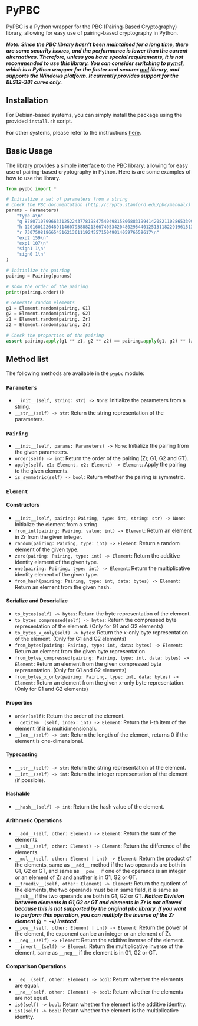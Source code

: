 # PyPBC

PyPBC is a Python wrapper for the PBC (Pairing-Based Cryptography) library, allowing for easy use of pairing-based cryptography in Python.

***Note: Since the PBC library hasn't been maintained for a long time, there are some security issues, and the performance is lower than the current alternatives. Therefore, unless you have special requirements, it is not recommended to use this library. You can consider switching to [pymcl](https://github.com/Jemtaly/pymcl), which is a Python wrapper for the faster and securer [mcl](https://github.com/herumi/mcl) library, and supports the Windows platform. It currently provides support for the BLS12-381 curve only.***

## Installation

For Debian-based systems, you can simply install the package using the provided `install.sh` script.

For other systems, please refer to the instructions [here](INSTALL).

## Basic Usage

The library provides a simple interface to the PBC library, allowing for easy use of pairing-based cryptography in Python. Here is are some examples of how to use the library.

```python
from pypbc import *

# Initialize a set of parameters from a string 
# check the PBC documentation (http://crypto.stanford.edu/pbc/manual/) for more information
params = Parameters(
    "type a\n"
    "q 8780710799663312522437781984754049815806883199414208211028653399266475630880222957078625179422662221423155858769582317459277713367317481324925129998224791\n"
    "h 12016012264891146079388821366740534204802954401251311822919615131047207289359704531102844802183906537786776\n"
    "r 730750818665451621361119245571504901405976559617\n"
    "exp2 159\n"
    "exp1 107\n"
    "sign1 1\n"
    "sign0 1\n"
)

# Initialize the pairing
pairing = Pairing(params)

# show the order of the pairing
print(pairing.order())

# Generate random elements
g1 = Element.random(pairing, G1)
g2 = Element.random(pairing, G2)
z1 = Element.random(pairing, Zr)
z2 = Element.random(pairing, Zr)

# Check the properties of the pairing
assert pairing.apply(g1 ** z1, g2 ** z2) == pairing.apply(g1, g2) ** (z1 * z2)
```

## Method list

The following methods are available in the `pypbc` module:

### `Parameters`

- `__init__(self, string: str) -> None`: Initialize the parameters from a string.
- `__str__(self) -> str`: Return the string representation of the parameters.

### `Pairing`
    
- `__init__(self, params: Parameters) -> None`: Initialize the pairing from the given parameters.
- `order(self) -> int`: Return the order of the pairing (Zr, G1, G2 and GT).
- `apply(self, e1: Element, e2: Element) -> Element`: Apply the pairing to the given elements.
- `is_symmetric(self) -> bool`: Return whether the pairing is symmetric.

### `Element`
    
#### Constructors

- `__init__(self, pairing: Pairing, type: int, string: str) -> None`: Initialize the element from a string.
- `from_int(pairing: Pairing, value: int) -> Element`: Return an element in Zr from the given integer.
- `random(pairing: Pairing, type: int) -> Element`: Return a random element of the given type.
- `zero(pairing: Pairing, type: int) -> Element`: Return the additive identity element of the given type.
- `one(pairing: Pairing, type: int) -> Element`: Return the multiplicative identity element of the given type.
- `from_hash(pairing: Pairing, type: int, data: bytes) -> Element`: Return an element from the given hash.

#### Serialize and Deserialize

- `to_bytes(self) -> bytes`: Return the byte representation of the element.
- `to_bytes_compressed(self) -> bytes`: Return the compressed byte representation of the element. (Only for G1 and G2 elements)
- `to_bytes_x_only(self) -> bytes`: Return the x-only byte representation of the element. (Only for G1 and G2 elements)
- `from_bytes(pairing: Pairing, type: int, data: bytes) -> Element`: Return an element from the given byte representation.
- `from_bytes_compressed(pairing: Pairing, type: int, data: bytes) -> Element`: Return an element from the given compressed byte representation. (Only for G1 and G2 elements)
- `from_bytes_x_only(pairing: Pairing, type: int, data: bytes) -> Element`: Return an element from the given x-only byte representation. (Only for G1 and G2 elements)

#### Properties

- `order(self)`: Return the order of the element.
- `__getitem__(self, index: int) -> Element`: Return the i-th item of the element (if it is multidimensional).
- `__len__(self) -> int`: Return the length of the element, returns 0 if the element is one-dimensional.

#### Typecasting

- `__str__(self) -> str`: Return the string representation of the element.
- `__int__(self) -> int`: Return the integer representation of the element (if possible).

#### Hashable

- `__hash__(self) -> int`: Return the hash value of the element.

#### Arithmetic Operations

- `__add__(self, other: Element) -> Element`: Return the sum of the elements.
- `__sub__(self, other: Element) -> Element`: Return the difference of the elements.
- `__mul__(self, other: Element | int) -> Element`: Return the product of the elements, same as `__add__` method if the two operands are both in G1, G2 or GT, and same as `__pow__` if one of the operands is an integer or an element of Zr and another is in G1, G2 or GT.
- `__truediv__(self, other: Element) -> Element`: Return the quotient of the elements, the two operands must be in same field, it is same as `__sub__` if the two operands are both in G1, G2 or GT. ***Notice: Division between elements in G1,G2 or GT and elements in Zr is not allowed because this is not supported by the original pbc library. If you want to perform this operation, you can multiply the inverse of the Zr element (`g * ~x`) instead.***
- `__pow__(self, other: Element | int) -> Element`: Return the power of the element, the exponent can be an integer or an element of Zr.
- `__neg__(self) -> Element`: Return the additive inverse of the element.
- `__invert__(self) -> Element`: Return the multiplicative inverse of the element, same as `__neg__` if the element is in G1, G2 or GT.

#### Comparison Operations

- `__eq__(self, other: Element) -> bool`: Return whether the elements are equal.
- `__ne__(self, other: Element) -> bool`: Return whether the elements are not equal.
- `is0(self) -> bool`: Return whether the element is the additive identity.
- `is1(self) -> bool`: Return whether the element is the multiplicative identity.
